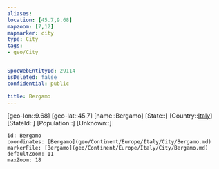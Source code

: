 ```yaml
---
aliases: 
location: [45.7,9.68]
mapzoom: [7,12] 
mapmarker: city 
type: City
tags:
- geo/City


SpocWebEntityId: 29114
isDeleted: false
confidential: public

title: Bergamo
---
```

[geo-lon::9.68]
[geo-lat::45.7]
[name::Bergamo]
[State::]
[Country::[Italy](geo/Continent/Europe/Italy.md)]
[StateId::]
[Population::]
[Unknown::]


```leaflet
id: Bergamo
coordinates: [Bergamo](geo/Continent/Europe/Italy/City/Bergamo.md)
markerFile: [Bergamo](geo/Continent/Europe/Italy/City/Bergamo.md)
defaultZoom: 11 
maxZoom: 18
```


